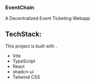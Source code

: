 ### EventChain
A Decentralized Event Ticketing Webapp 

## TechStack:

This project is built with .

- Vite
- TypeScript
- React
- shadcn-ui
- Tailwind CSS




